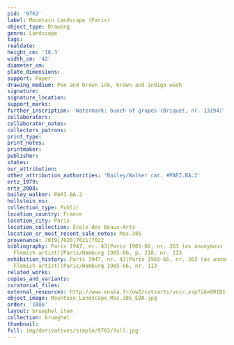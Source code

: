 ```yaml
---
pid: '9762'
label: Mountain Landscape (Paris)
object_type: Drawing
genre: Landscape
tags: 
realdate: 
height_cm: '18.3'
width_cm: '42'
diameter_cm: 
plate_dimensions: 
support: Paper
drawing_medium: Pen and brown ink, brown and indigo wash
signature: 
signature_location: 
support_marks: 
further_inscription: 'Watermark: bunch of grapes (Briquet, nr. 13194)'
collaborators: 
collaborator_notes: 
collectors_patrons: 
print_type: 
print_notes: 
printmaker: 
publisher: 
states: 
our_attribution: 
other_attribution_authorities: 'Bailey/Walker cat. #PARI.BA.2'
ertz_1979: 
ertz_2008: 
bailey_walker: PARI.BA.2
hollstein_no: 
collection_type: Public
location_country: France
location_city: Paris
location_collection: École des Beaux-Arts
location_or_most_recent_sale_notes: Mas.385
provenance: 7019|7020|7021|7022
bibliography: Paris 1947, nr. 43|Paris 1965-66, nr. 363 (as anonymous late 16th-century
  Flemish artist)|Paris/Hamburg 1985-86, p. 218, nr. 113
exhibition_history: Paris 1947, nr. 43|Paris 1965-66, nr. 363 (as anonymous late 16th-century
  Flemish artist)|Paris/Hamburg 1985-86, nr. 113
related_works: 
copies_and_variants: 
curatorial_files: 
external_resources: http://www.ensba.fr/ow2/catzarts/voir.xsp?id=00101-23828&qid=sdx_q2&n=14&sf=&e=
object_image: Mountain_Landscape_Mas.385_EBA.jpg
order: '1086'
layout: brueghel_item
collection: brueghel
thumbnail: 
full: img/derivatives/simple/9762/full.jpg
---
```

